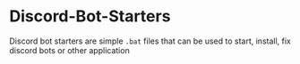 # Discord-Bot-Starters

Discord bot starters are simple `.bat` files that can be used to start, install, fix discord bots or other application
